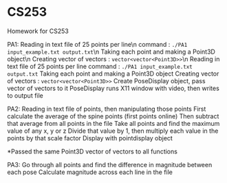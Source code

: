 # CS253
Homework for CS253

PA1: 
Reading in text file of 25 points per line\n
command : `./PA1 input_example.txt output.txt`\n
Taking each point and making a Point3D object\n
Creating vector of vectors : `vector<vector<Point3D>>`\n
Reading in text file of 25 points per line
command : `./PA1 input_example.txt output.txt`
Taking each point and making a Point3D object
Creating vector of vectors : `vector<vector<Point3D>>`
Create PoseDisplay object, pass vector of vectors to it
PoseDisplay runs X11 window with video, then writes to output file
 
PA2:
Reading in text file of points, then manipulating those points
First calculate the average of the spine points (first points online)
Then subtract that average from all points in the file
Take all points and find the maximum value of any x, y or z
Divide that value by 1, then multiply each value in the points by that scale factor
Display with pointdisplay object

*Passed the same Point3D vector of vectors to all functions

PA3:
Go through all points and find the difference in magnitude between each pose
Calculate magnitude across each line in the file 

